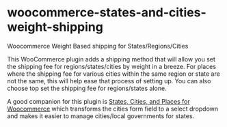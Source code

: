# woocommerce-states-and-cities-weight-shipping
Woocommerce Weight Based shipping for States/Regions/Cities

This WooCommerce plugin adds a shipping method that will allow you set the shipping fee for regions/states/cities by weight in a breeze. For places where the
shipping fee for various cities within the same region or state are not the same, this will help ease that process of setting up.
You can also choose top set the shipping fee for regions/states alone.

A good companion for this plugin is <a href="https://wordpress.org/plugins/states-cities-and-places-for-woocommerce/">States, Cities, and Places for Woocommerce</a> which transforms the cities form field
to a select dropdown and makes it easier to manage cities/local governments for states.
